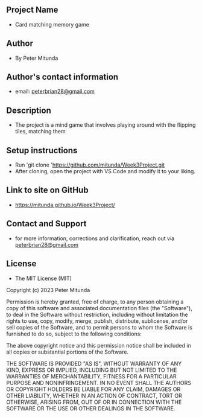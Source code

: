 ## Project Name
- Card matching memory game
## Author
- By Peter Mitunda
## Author's contact information
- email: peterbrian28@gmail.com
## Description
- The project is a mind game that involves playing around with the flipping tiles,  matching them
## Setup instructions
- Run 'git clone 'https://github.com/mitunda/Week3Project.git
- After cloning, open the project with VS Code and modify it to your liking.
## Link to site on GitHub
- https://mitunda.github.io/Week3Project/
## Contact and Support
- for more information, corrections and clarification, reach out via peterbrian28@gmail.com
## License
- The MIT License (MIT)

Copyright (c) 2023 Peter Mitunda

Permission is hereby granted, free of charge, to any person obtaining a copy of this software and associated documentation files (the "Software"), to deal in the Software without restriction, including without limitation the rights to use, copy, modify, merge, publish, distribute, sublicense, and/or sell copies of the Software, and to permit persons to whom the Software is furnished to do so, subject to the following conditions:

The above copyright notice and this permission notice shall be included in all copies or substantial portions of the Software.

THE SOFTWARE IS PROVIDED "AS IS", WITHOUT WARRANTY OF ANY KIND, EXPRESS OR IMPLIED, INCLUDING BUT NOT LIMITED TO THE WARRANTIES OF MERCHANTABILITY, FITNESS FOR A PARTICULAR PURPOSE AND NONINFRINGEMENT. IN NO EVENT SHALL THE AUTHORS OR COPYRIGHT HOLDERS BE LIABLE FOR ANY CLAIM, DAMAGES OR OTHER LIABILITY, WHETHER IN AN ACTION OF CONTRACT, TORT OR OTHERWISE, ARISING FROM, OUT OF OR IN CONNECTION WITH THE SOFTWARE OR THE USE OR OTHER DEALINGS IN THE SOFTWARE.